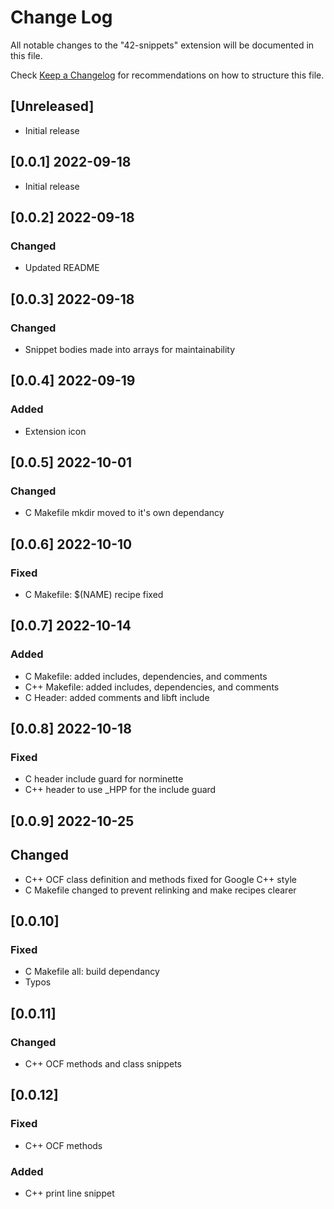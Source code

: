 # Change Log

All notable changes to the "42-snippets" extension will be documented in this file.

Check [Keep a Changelog](http://keepachangelog.com/) for recommendations on how to structure this file.

## [Unreleased]

- Initial release

## [0.0.1] 2022-09-18
- Initial release

## [0.0.2] 2022-09-18
### Changed
- Updated README

## [0.0.3] 2022-09-18
### Changed
- Snippet bodies made into arrays for maintainability

## [0.0.4] 2022-09-19
### Added
- Extension icon

## [0.0.5] 2022-10-01
### Changed
- C Makefile mkdir moved to it's own dependancy

## [0.0.6] 2022-10-10
### Fixed
- C Makefile: $(NAME) recipe fixed

## [0.0.7] 2022-10-14
### Added
- C Makefile: added includes, dependencies, and comments
- C++ Makefile: added includes, dependencies, and comments
- C Header: added comments and libft include

## [0.0.8] 2022-10-18
### Fixed
- C header include guard for norminette
- C++ header to use _HPP for the include guard

## [0.0.9] 2022-10-25
## Changed
- C++ OCF class definition and methods fixed for Google C++ style
- C Makefile changed to prevent relinking and make recipes clearer

## [0.0.10]
### Fixed
- C Makefile all: build dependancy
- Typos

## [0.0.11]
### Changed
- C++ OCF methods and class snippets

## [0.0.12]
### Fixed
- C++ OCF methods
### Added
- C++ print line snippet
